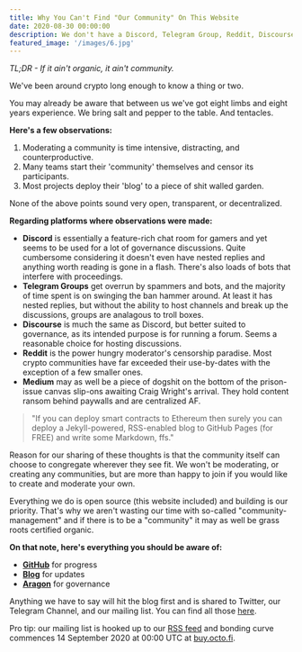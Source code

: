 ```yaml
---
title: Why You Can't Find "Our Community" On This Website
date: 2020-08-30 00:00:00
description: We don't have a Discord, Telegram Group, Reddit, Discourse, or even a Medium. Here's why.
featured_image: '/images/6.jpg'
---
```


*TL;DR - If it ain't organic, it ain't community.*

We've been around crypto long enough to know a thing or two. 

You may already be aware that between us we've got eight limbs and eight years experience. We bring salt and pepper to the table. And tentacles. 

**Here's a few observations:**

1. Moderating a community is time intensive, distracting, and counterproductive. 
2. Many teams start their 'community' themselves and censor its participants.
3. Most projects deploy their 'blog' to a piece of shit walled garden.

None of the above points sound very open, transparent, or decentralized. 

**Regarding platforms where observations were made:**

* **Discord** is essentially a feature-rich chat room for gamers and yet seems to be used for a lot of governance discussions. Quite cumbersome considering it doesn't even have nested replies and anything worth reading is gone in a flash. There's also loads of bots that interfere with proceedings. 
* **Telegram Groups** get overrun by spammers and bots, and the majority of time spent is on swinging the ban hammer around. At least it has nested replies, but without the ability to host channels and break up the discussions, groups are analagous to troll boxes.
* **Discourse** is much the same as Discord, but better suited to governance, as its intended purpose is for running a forum. Seems a reasonable choice for hosting discussions.
* **Reddit** is the power hungry moderator's censorship paradise. Most crypto communities have far exceeded their use-by-dates with the exception of a few smaller ones.
* **Medium** may as well be a piece of dogshit on the bottom of the prison-issue canvas slip-ons awaiting Craig Wright's arrival. They hold content ransom behind paywalls and are centralized AF.

> "If you can deploy smart contracts to Ethereum then surely you can deploy a Jekyll-powered, RSS-enabled blog to GitHub Pages (for FREE) and write some Markdown, ffs."

Reason for our sharing of these thoughts is that the community itself can choose to congregate wherever they see fit. We won't be moderating, or creating any communities, but are more than happy to join if you would like to create and moderate your own. 

Everything we do is open source (this website included) and building is our priority. That's why we aren't wasting our time with so-called "community-management" and if there is to be a "community" it may as well be grass roots certified organic.

**On that note, here's everything you should be aware of:**

* [**GitHub**](https://github.com/octofi) for progress
* [**Blog**](/blog/) for updates
* [**Aragon**](https://dao.octo.fi) for governance

Anything we have to say will hit the blog first and is shared to Twitter, our Telegram Channel, and our mailing list. You can find all those [here](#get-updates).

Pro tip: our mailing list is hooked up to our [RSS feed](https://octo.fi/feed.xml) and bonding curve commences 14 September 2020 at 00:00 UTC at [buy.octo.fi](https://buy.octo.fi). 
